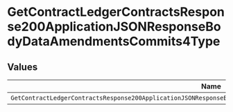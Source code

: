 # GetContractLedgerContractsResponse200ApplicationJSONResponseBodyDataAmendmentsCommits4Type


## Values

| Name                                                                                                                | Value                                                                                                               |
| ------------------------------------------------------------------------------------------------------------------- | ------------------------------------------------------------------------------------------------------------------- |
| `GetContractLedgerContractsResponse200ApplicationJSONResponseBodyDataAmendmentsCommits4TypePrepaidCommitExpiration` | PREPAID_COMMIT_EXPIRATION                                                                                           |